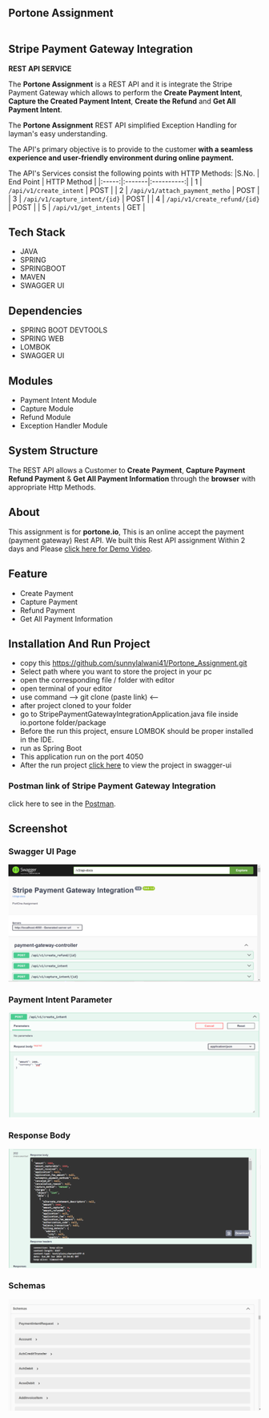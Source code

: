 ## Portone Assignment
<img src="https://oopy.lazyrockets.com/api/v2/notion/image?src=https%3A%2F%2Fprod-files-secure.s3.us-west-2.amazonaws.com%2Fa69b1549-60af-4aa0-b3b7-a2ba8a181ce4%2Fffb8c6ad-7063-4c8f-bdd6-b74cfaa439cd%2FPortOne_%25E1%2584%258B%25E1%2585%25AF%25E1%2586%25AB%25E1%2584%2592%25E1%2585%25A7%25E1%2586%25BC_black.png&blockId=49a975bc-e740-4e40-84c5-3278afc93ead&width=256" alt="" style="margin: auto; display: block;">

## Stripe Payment Gateway Integration

 **REST API SERVICE**

The **Portone Assignment** is a REST API and it is integrate the Stripe Payment Gateway which allows to perform the **Create Payment Intent**, **Capture the Created Payment Intent**, **Create the Refund** and **Get All Payment Intent**.

The **Portone Assignment** REST API simplified Exception Handling for layman's easy understanding. 

The API's primary objective is to provide to the customer **with a seamless experience and user-friendly environment during online payment.**

The API's Services consist the following points with HTTP Methods:
|S.No. | End Point | HTTP Method |
|:-----:|:-------|:----------:|
| 1 | ```/api/v1/create_intent``` | POST |
| 2 | ```/api/v1/attach_payment_metho``` | POST |
| 3 | ```/api/v1/capture_intent/{id}``` | POST |
| 4 | ```/api/v1/create_refund/{id}``` | POST |
| 5 | ```/api/v1/get_intents``` | GET |

## Tech Stack

- JAVA
- SPRING
- SPRINGBOOT
- MAVEN
- SWAGGER UI

## Dependencies

- SPRING BOOT DEVTOOLS
- SPRING WEB
- LOMBOK
- SWAGGER UI
  
## Modules

- Payment Intent Module
- Capture Module
- Refund Module
- Exception Handler Module

## System Structure

The REST API allows a Customer to **Create Payment**, **Capture Payment** **Refund Payment** & **Get All Payment Information** through the **browser** with appropriate Http Methods.

## About
This assignment is for **portone.io**, This is an online accept the payment (payment gateway) Rest API. We built this Rest API assignment Within 2 days and Please [click here for Demo Video](https://drive.google.com/file/d/1h5YWO9Tjh-r-Aey1Fn6W5U5pkTKz143j/view?usp=sharing).

## Feature
- Create Payment
- Capture Payment
- Refund Payment
- Get All Payment Information

## Installation And Run Project

- copy this https://github.com/sunnylalwani41/Portone_Assignment.git
- Select path where you want to store the project in your pc
- open the corresponding file / folder with editor
- open terminal of your editor
- use command --> git clone (paste link) <-- 
- after project cloned to your folder
- go to StripePaymentGatewayIntegrationApplication.java file inside io.portone folder/package
- Before the run this project, ensure LOMBOK should be proper installed in the IDE.
- run as Spring Boot
- This application run on the port 4050
- After the run project [click here](http://localhost:4050/swagger-ui/index.html) to view the project in swagger-ui

### Postman link of Stripe Payment Gateway Integration
click here to see in the [Postman](https://www.postman.com/material-geologist-27820143/workspace/stripe-payment-gateway).

## Screenshot

### Swagger UI Page
<img src="images/Swagger UI.PNG" alt="Swagger UI" />

### Payment Intent Parameter
<img src="images/Payment Intent Create.PNG" alt="Payment Intent Create" />

### Response Body
<img src="images/Successfull response.PNG" alt="Successfull response" />

### Schemas
<img src="images/Schemas.PNG" alt="Schemas" />
